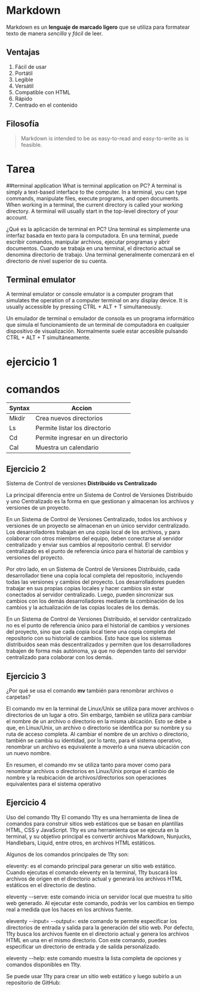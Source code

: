 # Markdown

Markdown es un **lenguaje de marcado ligero** que se utiliza para
formatear texto de manera _sencilla_ y _fácil_ de leer.

## Ventajas

1. Fácil de usar
2. Portátil
3. Legible
4. Versátil
5. Compatible con HTML
6. Rápido
7. Centrado en el contenido

## Filosofía

> Markdown is intended to be as easy-to-read and easy-to-write as is
> feasible.

# Tarea

##terminal application
What is terminal application on PC?
A terminal is simply a text-based interface to the computer. In a terminal, you can type commands, manipulate files, execute programs, and open documents. When working in a terminal, the current directory is called your working directory. A terminal will usually start in the top-level directory of your account.

¿Qué es la aplicación de terminal en PC?
Una terminal es simplemente una interfaz basada en texto para la computadora. En una terminal, puede escribir comandos, manipular archivos, ejecutar programas y abrir documentos. Cuando se trabaja en una terminal, el directorio actual se denomina directorio de trabajo. Una terminal generalmente comenzará en el directorio de nivel superior de su cuenta.

## Terminal emulator

A terminal emulator or console emulator is a computer program that simulates the operation of a computer terminal on any display device. It is usually accessible by pressing CTRL + ALT + T simultaneously.

Un emulador de terminal o emulador de consola es un programa informático que simula el funcionamiento de un terminal de computadora en cualquier dispositivo de visualización. Normalmente suele estar accesible pulsando CTRL + ALT + T simultáneamente.

# ejercicio 1

# comandos

| Syntax | Accion                            |
| ------ | --------------------------------- |
| Mkdir  | Crea nuevos directorios           |
| Ls     | Permite listar los directorio     |
| Cd     | Permite ingresar en un directorio |
| Cal    | Muestra un calendario             |

## Ejercicio 2

Sistema de Control de versiones **Distribuido vs Centralizado**

La principal diferencia entre un Sistema de Control de Versiones Distribuido y uno Centralizado es la forma en que gestionan y almacenan los archivos y versiones de un proyecto.

En un Sistema de Control de Versiones Centralizado, todos los archivos y versiones de un proyecto se almacenan en un único servidor centralizado. Los desarrolladores trabajan en una copia local de los archivos, y para colaborar con otros miembros del equipo, deben conectarse al servidor centralizado y enviar sus cambios al repositorio central. El servidor centralizado es el punto de referencia único para el historial de cambios y versiones del proyecto.

Por otro lado, en un Sistema de Control de Versiones Distribuido, cada desarrollador tiene una copia local completa del repositorio, incluyendo todas las versiones y cambios del proyecto. Los desarrolladores pueden trabajar en sus propias copias locales y hacer cambios sin estar conectados al servidor centralizado. Luego, pueden sincronizar sus cambios con los demás desarrolladores mediante la combinación de los cambios y la actualización de las copias locales de los demás.

En un Sistema de Control de Versiones Distribuido, el servidor centralizado no es el punto de referencia único para el historial de cambios y versiones del proyecto, sino que cada copia local tiene una copia completa del repositorio con su historial de cambios. Esto hace que los sistemas distribuidos sean más descentralizados y permiten que los desarrolladores trabajen de forma más autónoma, ya que no dependen tanto del servidor centralizado para colaborar con los demás.

## Ejercicio 3

¿Por qué se usa el comando **mv** también para renombrar archivos o carpetas?

El comando mv en la terminal de Linux/Unix se utiliza para mover archivos o directorios de un lugar a otro. Sin embargo, también se utiliza para cambiar el nombre de un archivo o directorio en la misma ubicación. Esto se debe a que, en Linux/Unix, un archivo o directorio se identifica por su nombre y su ruta de acceso completa. Al cambiar el nombre de un archivo o directorio, también se cambia su identidad, por lo tanto, para el sistema operativo, renombrar un archivo es equivalente a moverlo a una nueva ubicación con un nuevo nombre.

En resumen, el comando mv se utiliza tanto para mover como para renombrar archivos o directorios en Linux/Unix porque el cambio de nombre y la reubicación de archivos/directorios son operaciones equivalentes para el sistema operativo

## Ejercicio 4

Uso del comando 11ty
El comando 11ty es una herramienta de línea de comandos para construir sitios web estáticos que se basan en plantillas HTML, CSS y JavaScript. 11ty es una herramienta que se ejecuta en la terminal, y su objetivo principal es convertir archivos Markdown, Nunjucks, Handlebars, Liquid, entre otros, en archivos HTML estáticos.

Algunos de los comandos principales de 11ty son:

eleventy: es el comando principal para generar un sitio web estático. Cuando ejecutas el comando eleventy en la terminal, 11ty buscará los archivos de origen en el directorio actual y generará los archivos HTML estáticos en el directorio de destino.

eleventy --serve: este comando inicia un servidor local que muestra tu sitio web generado. Al ejecutar este comando, podrás ver los cambios en tiempo real a medida que los haces en los archivos fuente.

eleventy --input=<directorio-de-entrada> --output=<directorio-de-salida>: este comando te permite especificar los directorios de entrada y salida para la generación del sitio web. Por defecto, 11ty busca los archivos fuente en el directorio actual y genera los archivos HTML en una en el mismo directorio. Con este comando, puedes especificar un directorio de entrada y de salida personalizado.

eleventy --help: este comando muestra la lista completa de opciones y comandos disponibles en 11ty.

Se puede usar 11ty para crear un sitio web estático y luego subirlo a un repositorio de GitHub:
